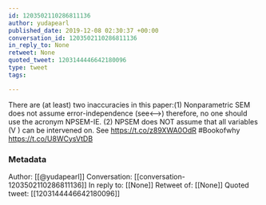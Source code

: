 ```yaml
---
id: 1203502110286811136
author: yudapearl
published_date: 2019-12-08 02:30:37 +00:00
conversation_id: 1203502110286811136
in_reply_to: None
retweet: None
quoted_tweet: 1203144446642180096
type: tweet
tags:

---
```


There are (at least) two inaccuracies in this paper:(1) Nonparametric SEM does not assume error-independence (see&lt;--&gt;) therefore, no one should use the acronym NPSEM-IE. (2) NPSEM does NOT assume that all variables (V ) can be intervened on. See https://t.co/z89XWA0OdR #Bookofwhy https://t.co/U8WCysVtDB

### Metadata

Author: [[@yudapearl]]
Conversation: [[conversation-1203502110286811136]]
In reply to: [[None]]
Retweet of: [[None]]
Quoted tweet: [[1203144446642180096]]
